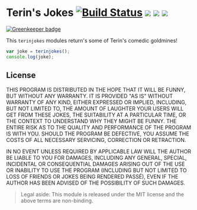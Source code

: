 # Terin's Jokes [![Build Status](https://img.shields.io/travis/terinjokes/terinjokes/master.svg)](https://travis-ci.org/terinjokes/terinjokes) [![](https://img.shields.io/npm/dm/terinjokes.svg)](https://www.npmjs.org/package/terinjokes) [![](https://img.shields.io/npm/v/terinjokes.svg)](https://www.npmjs.org/package/terinjokes) [![](https://img.shields.io/coveralls/terinjokes/terinjokes/master.svg)](https://coveralls.io/github/terinjokes/terinjokes)

[![Greenkeeper badge](https://badges.greenkeeper.io/terinjokes/terinjokes.svg)](https://greenkeeper.io/)

This `terinjokes` modules return's some of Terin's comedic goldmines!

```javascript
var joke = terinjokes();
console.log(joke);
```

## License
THIS PROGRAM IS DISTRIBUTED IN THE HOPE THAT IT WILL BE FUNNY, BUT WITHOUT ANY
WARRANTY. IT IS PROVIDED "AS IS" WITHOUT WARRANTY OF ANY KIND, EITHER EXPRESSED
OR IMPLIED, INCLUDING, BUT NOT LIMITED TO, THE AMOUNT OF LAUGHTER YOUR USERS
WILL GET FROM THESE JOKES, THE SUITABILITY AT A PARTICULAR TIME, OR THE CONTEXT
TO UNDERSTAND WHY THEY MIGHT BE FUNNY. THE ENTIRE RISK AS TO THE QUALITY AND
PERFORMANCE OF THE PROGRAM IS WITH YOU. SHOULD THE PROGRAM BE DEFECTIVE, YOU
ASSUME THE COSTS OF ALL NECESSARY SERVICING, CORRECTION OR RETRACTION.

IN NO EVENT UNLESS REQUIRED BY APPLICABLE LAW WILL THE AUTHOR BE LIABLE TO YOU
FOR DAMAGES, INCLUDING ANY GENERAL, SPECIAL, INCIDENTAL OR CONSEQUENTIAL
DAMAGES ARISING OUT OF THE USE OR INABILITY TO USE THE PROGRAM (INCLUDING BUT
NOT LIMITED TO LOSS OF FRIENDS OR JOKES BEING RENDERED PASSÉ), EVEN IF THE
AUTHOR HAS BEEN ADVISED OF THE POSSIBILITY OF SUCH DAMAGES.

> Legal aside: This module is released under the MIT license and the above
terms are non-binding.
